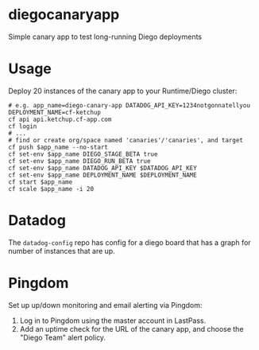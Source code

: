 diegocanaryapp
==============

Simple canary app to test long-running Diego deployments

Usage
=====

Deploy 20 instances of the canary app to your Runtime/Diego cluster:

```
# e.g. app_name=diego-canary-app DATADOG_API_KEY=1234notgonnatellyou DEPLOYMENT_NAME=cf-ketchup
cf api api.ketchup.cf-app.com
cf login
# ...
# find or create org/space named 'canaries'/'canaries', and target
cf push $app_name --no-start
cf set-env $app_name DIEGO_STAGE_BETA true
cf set-env $app_name DIEGO_RUN_BETA true
cf set-env $app_name DATADOG_API_KEY $DATADOG_API_KEY
cf set-env $app_name DEPLOYMENT_NAME $DEPLOYMENT_NAME
cf start $app_name
cf scale $app_name -i 20
```

Datadog
=======

The `datadog-config` repo has config for a diego board that has a graph for number of instances that are up.

Pingdom
=======

Set up up/down monitoring and email alerting via Pingdom:

1. Log in to Pingdom using the master account in LastPass.
2. Add an uptime check for the URL of the canary app, and choose the "Diego Team" alert policy.

